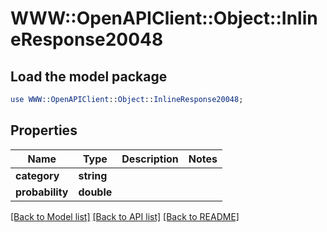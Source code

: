 # WWW::OpenAPIClient::Object::InlineResponse20048

## Load the model package
```perl
use WWW::OpenAPIClient::Object::InlineResponse20048;
```

## Properties
Name | Type | Description | Notes
------------ | ------------- | ------------- | -------------
**category** | **string** |  | 
**probability** | **double** |  | 

[[Back to Model list]](../README.md#documentation-for-models) [[Back to API list]](../README.md#documentation-for-api-endpoints) [[Back to README]](../README.md)


